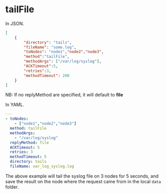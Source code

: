 # tailFile

In JSON.

```json
[
    {
        "directory": "tails",
        "fileName": "some.log",
        "toNodes": "node1","node2","node3",
        "method":"tailFile",
        "methodArgs": ["/var/log/syslog"],
        "ACKTimeout":5,
        "retries":3,
        "methodTimeout": 200
    }
]
```

NB: If no replyMethod are specified, it will default to **file**

In YAML.

```yaml
---
- toNodes:
    - ["node1","node2","node3"]
  method: tailFile
  methodArgs:
    - "/var/log/syslog"
  replyMethod: file
  ACKTimeout: 5
  retries: 3
  methodTimeout: 5
  directory: tails
  fileName: var_log_syslog.log
```

The above example will tail the syslog file on 3 nodes for 5 seconds, and save the result on the node where the request came from in the local `data` folder.
